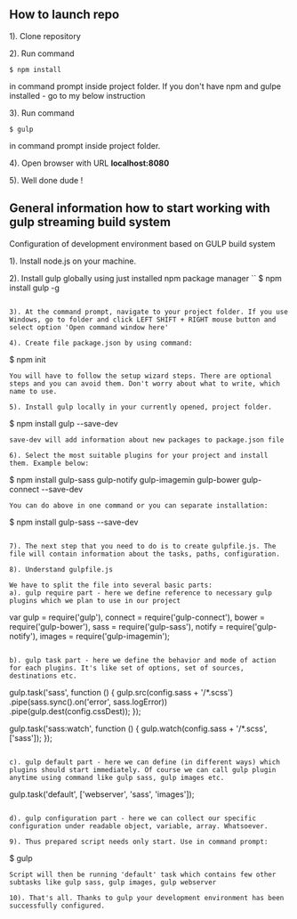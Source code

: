 ## How to launch repo

1). Clone repository

2). Run command 
```
$ npm install
```
in command prompt inside project folder. If you don't have npm and gulpe installed - go to my below instruction

3). Run command 
```
$ gulp
```
in command prompt inside project folder.

4). Open browser with URL **localhost:8080**

5). Well done dude ! 


## General information how to start working with gulp streaming build system
Configuration of development environment based on GULP build system

1). Install node.js on your machine.

2). Install gulp globally using just installed npm package manager 
``
$ npm install gulp -g
```

3). At the command prompt, navigate to your project folder. If you use Windows, go to folder and click LEFT SHIFT + RIGHT mouse button and select option 'Open command window here'

4). Create file package.json by using command:
```
$ npm init
```
You will have to follow the setup wizard steps. There are optional steps and you can avoid them. Don't worry about what to write, which name to use.

5). Install gulp locally in your currently opened, project folder.
```
$ npm install gulp --save-dev
```
save-dev will add information about new packages to package.json file

6). Select the most suitable plugins for your project and install them. Example below:
```
$ npm install gulp-sass gulp-notify gulp-imagemin gulp-bower gulp-connect --save-dev
```
You can do above in one command or you can separate installation:
```
$ npm install gulp-sass --save-dev
```

7). The next step that you need to do is to create gulpfile.js. The file will contain information about the tasks, paths, configuration.

8). Understand gulpfile.js 

We have to split the file into several basic parts:
a). gulp require part - here we define reference to necessary gulp plugins which we plan to use in our project
```
var gulp = require('gulp'),
	connect = require('gulp-connect'), 
	bower = require('gulp-bower'),
	sass = require('gulp-sass'),
	notify = require('gulp-notify'),
	images = require('gulp-imagemin');
```

b). gulp task part - here we define the behavior and mode of action for each plugins. It's like set of options, set of sources, destinations etc.
```
gulp.task('sass', function () {
  gulp.src(config.sass + '/*.scss')
    .pipe(sass.sync().on('error', sass.logError))
    .pipe(gulp.dest(config.cssDest));
});

 
gulp.task('sass:watch', function () {
  gulp.watch(config.sass + '/*.scss', ['sass']);
});
```

c). gulp default part - here we can define (in different ways) which plugins should start immediately. Of course we can call gulp plugin anytime using command like gulp sass, gulp images etc.
```
gulp.task('default', ['webserver', 'sass', 'images']);
```

d). gulp configuration part - here we can collect our specific configuration under readable object, variable, array. Whatsoever.

9). Thus prepared script needs only start. Use in command prompt:
```
$ gulp
```
Script will then be running 'default' task which contains few other subtasks like gulp sass, gulp images, gulp webserver

10). That's all. Thanks to gulp your development environment has been successfully configured. 
